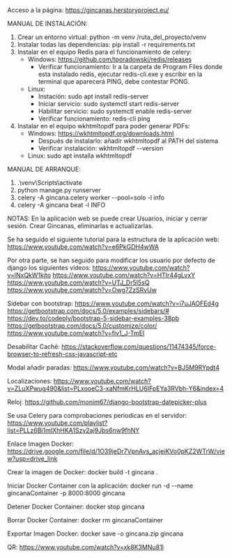 Acceso a la página:
https://gincanas.herstoryproject.eu/

MANUAL DE INSTALACIÓN:
1. Crear un entorno virtual: python -m venv /ruta_del_proyecto/venv
2. Instalar todas las dependencias: pip install -r requirements.txt
3. Instalar en el equipo Redis para el funcionamiento de celery:
   - Windows: https://github.com/tporadowski/redis/releases
     - Verificar funcionamiento: Ir a la carpeta de Program Files donde esta instalado redis, ejecutar redis-cli.exe y escribir en la terminal que aparecerá PING, debe contestar PONG.
   - Linux:
     - Instación: sudo apt install redis-server
     - Iniciar servicio: sudo systemctl start redis-server
     - Habilitar servicio: sudo systemctl enable redis-server
     - Verificar funcionamiento: redis-cli ping
4. Instalar en el equipo wkhtmltopdf para poder generar PDFs:
   - Windows: https://wkhtmltopdf.org/downloads.html
     - Después de instalarlo: añadir wkhtmltopdf al PATH del sistema
     - Verificar instalación: wkhtmltopdf --version
   - Linux: sudo apt installa wkhtmltopdf

MANUAL DE ARRANQUE:
1. .\venv\Scripts\activate
2. python manage.py runserver
3. celery -A gincana.celery worker --pool=solo -l info
4. celery -A gincana beat -l INFO

NOTAS:
En la aplicación web se puede crear Usuarios, iniciar y cerrar sesión. Crear Gincanas, eliminarlas e actualizarlas.

Se ha seguido el siguiente tutorial para la estructura de la aplicación web:
https://www.youtube.com/watch?v=e6PkGDH4wWA

Por otra parte, se han seguido para modificar los usuario por defecto de django los siguientes videos:
https://www.youtube.com/watch?v=lNxQkW1kjto
https://www.youtube.com/watch?v=HTIr44gLvxY
https://www.youtube.com/watch?v=UTJ_Dr5I5sQ
https://www.youtube.com/watch?v=Owg7ZzSRvUw

Sidebar con bootstrap:
https://www.youtube.com/watch?v=i7uJAOFEd4g
https://getbootstrap.com/docs/5.0/examples/sidebars/#
https://dev.to/codeply/bootstrap-5-sidebar-examples-38pb
https://getbootstrap.com/docs/5.0/customize/color/
https://www.youtube.com/watch?v=fiv1_J-TmEI

Desabilitar Caché:
https://stackoverflow.com/questions/11474345/force-browser-to-refresh-css-javascript-etc

Modal añadir paradas:
https://www.youtube.com/watch?v=BJ5M9RYpdt4

Localizaciones:
https://www.youtube.com/watch?v=ZLuXPwug490&list=PLxooeC3-xaNfmKrHLU6IFpEYa3RVbh-Y6&index=4

Reloj:
https://github.com/monim67/django-bootstrap-datepicker-plus

Se usa Celery para comprobaciones periodicas en el servidor:
https://www.youtube.com/playlist?list=PLLz6Bi1mIXhHKA1Szy2aj9Jbs6nw9fhNY

Enlace Imagen Docker: https://drive.google.com/file/d/1O39jeDr7VpnAvs_acjeiKVo0pKZ2WTrW/view?usp=drive_link

Crear la imagen de Docker: docker build -t gincana .

Iniciar Docker Container con la aplicación: docker run -d --name gincanaContainer -p 8000:8000 gincana

Detener Docker Container: docker stop gincana 

Borrar Docker Container: docker rm gincanaContainer

Exportar Imagen Docker: docker save -o gincana.zip gincana

QR: https://www.youtube.com/watch?v=xk8K3MNu81I
